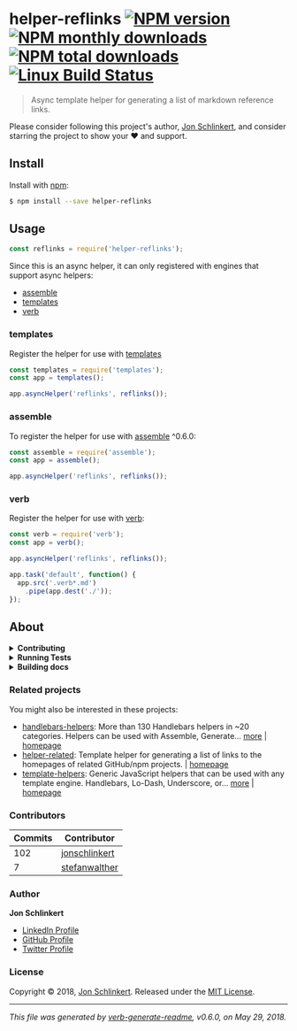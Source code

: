 # helper-reflinks [![NPM version](https://img.shields.io/npm/v/helper-reflinks.svg?style=flat)](https://www.npmjs.com/package/helper-reflinks) [![NPM monthly downloads](https://img.shields.io/npm/dm/helper-reflinks.svg?style=flat)](https://npmjs.org/package/helper-reflinks) [![NPM total downloads](https://img.shields.io/npm/dt/helper-reflinks.svg?style=flat)](https://npmjs.org/package/helper-reflinks) [![Linux Build Status](https://img.shields.io/travis/helpers/helper-reflinks.svg?style=flat&label=Travis)](https://travis-ci.org/helpers/helper-reflinks)

> Async template helper for generating a list of markdown reference links.

Please consider following this project's author, [Jon Schlinkert](https://github.com/jonschlinkert), and consider starring the project to show your :heart: and support.

## Install

Install with [npm](https://www.npmjs.com/):

```sh
$ npm install --save helper-reflinks
```

## Usage

```js
const reflinks = require('helper-reflinks');
```

Since this is an async helper, it can only registered with engines that support async helpers:

* [assemble](#assemble)
* [templates](#templates)
* [verb](#verb)

### templates

Register the helper for use with [templates](https://github.com/jonschlinkert/templates)

```js
const templates = require('templates');
const app = templates();

app.asyncHelper('reflinks', reflinks());
```

### assemble

To register the helper for use with [assemble](https://github.com/assemble/assemble) ^0.6.0:

```js
const assemble = require('assemble');
const app = assemble();

app.asyncHelper('reflinks', reflinks());
```

### verb

Register the helper for use with [verb](https://github.com/verbose/verb):

```js
const verb = require('verb');
const app = verb();

app.asyncHelper('reflinks', reflinks());

app.task('default', function() {
  app.src('.verb*.md')
    .pipe(app.dest('./'));
});
```

## About

<details>
<summary><strong>Contributing</strong></summary>

Pull requests and stars are always welcome. For bugs and feature requests, [please create an issue](../../issues/new).

</details>

<details>
<summary><strong>Running Tests</strong></summary>

Running and reviewing unit tests is a great way to get familiarized with a library and its API. You can install dependencies and run tests with the following command:

```sh
$ npm install && npm test
```

</details>

<details>
<summary><strong>Building docs</strong></summary>

_(This project's readme.md is generated by [verb](https://github.com/verbose/verb-generate-readme), please don't edit the readme directly. Any changes to the readme must be made in the [.verb.md](.verb.md) readme template.)_

To generate the readme, run the following command:

```sh
$ npm install -g verbose/verb#dev verb-generate-readme && verb
```

</details>

### Related projects

You might also be interested in these projects:

* [handlebars-helpers](https://www.npmjs.com/package/handlebars-helpers): More than 130 Handlebars helpers in ~20 categories. Helpers can be used with Assemble, Generate… [more](https://github.com/helpers/handlebars-helpers) | [homepage](https://github.com/helpers/handlebars-helpers "More than 130 Handlebars helpers in ~20 categories. Helpers can be used with Assemble, Generate, Verb, Ghost, gulp-handlebars, grunt-handlebars, consolidate, or any node.js/Handlebars project.")
* [helper-related](https://www.npmjs.com/package/helper-related): Template helper for generating a list of links to the homepages of related GitHub/npm projects. | [homepage](https://github.com/helpers/helper-related "Template helper for generating a list of links to the homepages of related GitHub/npm projects.")
* [template-helpers](https://www.npmjs.com/package/template-helpers): Generic JavaScript helpers that can be used with any template engine. Handlebars, Lo-Dash, Underscore, or… [more](https://github.com/jonschlinkert/template-helpers) | [homepage](https://github.com/jonschlinkert/template-helpers "Generic JavaScript helpers that can be used with any template engine. Handlebars, Lo-Dash, Underscore, or any engine that supports helper functions.")

### Contributors

| **Commits** | **Contributor** | 
| --- | --- |
| 102 | [jonschlinkert](https://github.com/jonschlinkert) |
| 7 | [stefanwalther](https://github.com/stefanwalther) |

### Author

**Jon Schlinkert**

* [LinkedIn Profile](https://linkedin.com/in/jonschlinkert)
* [GitHub Profile](https://github.com/jonschlinkert)
* [Twitter Profile](https://twitter.com/jonschlinkert)

### License

Copyright © 2018, [Jon Schlinkert](https://github.com/jonschlinkert).
Released under the [MIT License](LICENSE).

***

_This file was generated by [verb-generate-readme](https://github.com/verbose/verb-generate-readme), v0.6.0, on May 29, 2018._